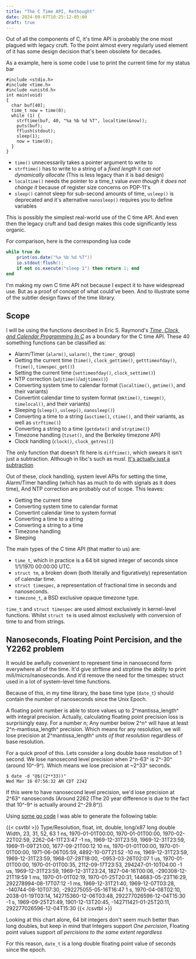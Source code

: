 ```yaml
---
title: "The C Time API, Rethought"
date: 2024-09-07T10:25:12-05:00
draft: true
---
```


Out of all the components of C, it's time API is probably the one most plagued with legacy cruft.
To the point almost every regularly used element of it has some design decision that's been obsolete for
decades.

As a example, here is some code I use to print the current time for my status bar

```
#include <stdio.h>
#include <time.h>
#include <unistd.h>
int main(void)
{
  char buf[40];
  time_t now = time(0);
  while (1) {
    strftime(buf, 40, "%a %b %d %T", localtime(&now));
    puts(buf);
    fflush(stdout);
    sleep(1);
    now = time(0);
  }
}
```

- `time()` unnecessarily takes a pointer argument to write to
- `strftime()` has to write to a string of a *fixed length* it *can not dynamically allocate* (This is less legacy than it is bad design)
- `localtime()` needs the pointer to a time_t value *even though it does not change it* because of register size concerns on PDP-11's
- `sleep()` cannot sleep for sub-second amounts of time, `usleep()` is deprecated and it's alternative `nanosleep()` requires you to define variables

This is possibly the simplest real-world use of the C time API. And even then the legacy cruft and bad design makes this code significantly less organic.

For comparison, here is the corresponding lua code

```lua
while true do
	print(os.date("%a %b %d %T"))
	io.stdout:flush();
	if not os.execute("sleep 1") then return 1; end
end
```

I'm making my own C time API not because I expect it to have widespread use. But as a proof of concept of what could've been.
And to illustrate some of the subtler design flaws of the time library.

## Scope

I will be using the functions described in Eric S. Raymond's *[Time, Clock, and Calendar Programming In C][Time Programming Guide]*
as a boundary for the C time API. These 40 something functions can be classified as:

- Alarm/Timer (`alarm()`, `ualarm()`, the `timer_` group)
- Getting the current time (`time()`, `clock_gettime()`, `getttimeofday()`, `ftime()`, `timespec_get()`)
- Setting the current time (`settimeofday()`, `clock_settime()`)
- NTP correction (`adjtime()`/`adjtimex()`)
- Converting system time to calendar format (`localtime()`, `gmtime()`, and their variants)
- Convertint calendar time to system format (`mktime()`, `timegm()`, `timelocal()`, and their variants)
- Sleeping (`sleep()`, `usleep()`, `nanosleep()`)
- Converting a time to a string (`asctime()`, `ctime()`, and their variants, as well as `strftime()`)
- Converting a string to a time (`getdate()` and `strptime()`)
- Timezone handling (`tzset()`, and the Berkeley timezone API)
- Clock handling (`clock()`, `clock_getres()`)

The only function that doesn't fit here is `difftime()`, which swears it isn't just a subtraction.
Although in libc's such as musl. [It's actually just a subtraction](https://git.musl-libc.org/cgit/musl/tree/src/time/difftime.c)

Out of these, clock handling, system level APIs for setting the time, Alarm/Timer handling (which has as much to do with signals as it does time),
And NTP correction are probably out of scope. This leaves:

- Getting the current time
- Converting system time to calendar format
- Convertint calendar time to system format
- Converting a time to a string
- Converting a string to a time
- Timezone handling
- Sleeping

The main types of the C time API (that matter to us) are:

- `time_t`, which in practice is a 64 bit signed integer of seconds since 1/1/1970 00:00:00 UTC.
- `struct tm`, a broken down (both literally and figuratively) representation of calendar time.
- `struct timespec`, a representation of fractional time in seconds and nanoseconds.
- `timezone_t`, a BSD exclusive opaque timezone type.

`time_t` and `struct timespec` are used almost exclusively in kernel-level functions. Whilst `struct tm` is used
almost exclusively with conversion of time to and from strings.

## Nanoseconds, Floating Point Percision, and the Y2262 problem

It would be awfully convenient to represent time in nanosecond form everywhere all of the time.
It'd give strftime and strptime the ability to print mili/micro/nanoseconds. And it'd remove the need for
the timespec struct used in a lot of system-level time functions.

Because of this, in my time library, the base time type (`date_t`) should contain the number of nanoseconds since the Unix Epoch.

A floating point number is able to store values up to 2^mantissa_length^ with integral precision. Actually, calculating floating
point precision loss is surprisingly easy. For a number n; Any number below 2^n^ will have at least 2^n-mantissa_length^ precision.
Which means for any resolution, we will lose precision at 2^mantissa_length^ *units of that resolution* regardless of base resolution.

For a quick proof of this. Lets consider a long double base resolution of 1 second. We lose nanosecond level precision when 2^n-63^ is 2^-30^
(around 10^-9^). Which means we lose precision at ~2^33^ seconds.

```
$ date -d "@$((2**33))"
Wed Mar 16 07:56:32 AM CDT 2242
```

If this were to have nanosecond level precision, we'd lose precision at 2^63^ nanoseconds (Around 2262 (The 20 year difference is due to the fact
that 10^-9^ is actually around 2^-29.8^)).

Using [some go code] I was able to generate the following table:

{{< csvtbl >}}
Type/Resolution, float, int, double, long/x87 long double
Width, 23, 31, 52, 63
1 ns, 1970-01-01T00:00, 1970-01-01T00:00, 1970-02-22T02:59, 2262-04-11T23:47
-1 ns, 1969-12-31T23:59, 1969-12-31T23:59, 1969-11-09T21:00, 1677-09-21T00:12
10 ns, 1970-01-01T00:00, 1970-01-01T00:00, 1971-06-06T05:59, 4892-10-07T21:52
-10 ns, 1969-12-31T23:59, 1969-12-31T23:59, 1968-07-28T18:00, -0953-03-26T02:07
1 us, 1970-01-01T00:00, 1970-01-01T00:35, 2112-09-17T23:53, 294247-01-10T04:00
-1 us, 1969-12-31T23:59, 1969-12-31T23:24, 1827-04-16T00:06, -290308-12-21T19:59
1 ms, 1970-01-01T02:19, 1970-01-25T20:31, 144683-05-23T16:29, 292278994-08-17T07:12
-1 ms, 1969-12-31T21:40, 1969-12-07T03:28, -140744-08-10T07:30, -292275055-05-16T16:47
1 s, 1970-04-08T02:10, 2038-01-19T03:14, 142715360-12-06T03:48, 292277026596-12-04T15:30
-1 s, 1969-09-25T21:49, 1901-12-13T20:45, -142711421-01-25T20:11, 292277026596-12-04T15:30
{{< /csvtbl >}}

Looking at this chart alone, 64 bit integers don't seem much better than long doubles, but keep in mind that
Integers support *One percision*, Floating point values support *all percisions to the same extent regardless*

For this reason, `date_t` is a long double floating point value of seconds since the epoch.

[Time Programming Guide]: https://www.catb.org/~esr/time-programming/index.asc
[some go code]: https://gist.github.com/oliverkwebb/086e841fe8cb0ad4d3eebc99c38b91a4
